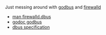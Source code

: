 Just messing around with [godbus](https://github.com/godbus/dbus/) and [firewalld](https://firewalld.org/)

- [man firewalld.dbus](https://firewalld.org/documentation/man-pages/firewalld.dbus.html)
- [godoc godbus](https://godoc.org/github.com/godbus/dbus)
- [dbus specification](https://dbus.freedesktop.org/doc/dbus-specification.html)
